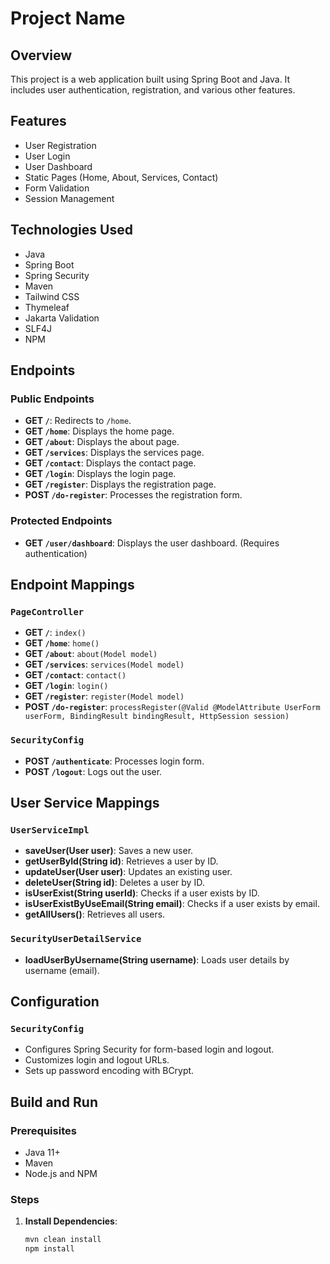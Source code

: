 # Project Name

## Overview
This project is a web application built using Spring Boot and Java. It includes user authentication, registration, and various other features.

## Features
- User Registration
- User Login
- User Dashboard
- Static Pages (Home, About, Services, Contact)
- Form Validation
- Session Management

## Technologies Used
- Java
- Spring Boot
- Spring Security
- Maven
- Tailwind CSS
- Thymeleaf
- Jakarta Validation
- SLF4J
- NPM

## Endpoints

### Public Endpoints
- **GET `/`**: Redirects to `/home`.
- **GET `/home`**: Displays the home page.
- **GET `/about`**: Displays the about page.
- **GET `/services`**: Displays the services page.
- **GET `/contact`**: Displays the contact page.
- **GET `/login`**: Displays the login page.
- **GET `/register`**: Displays the registration page.
- **POST `/do-register`**: Processes the registration form.

### Protected Endpoints
- **GET `/user/dashboard`**: Displays the user dashboard. (Requires authentication)

## Endpoint Mappings

### `PageController`
- **GET `/`**: `index()`
- **GET `/home`**: `home()`
- **GET `/about`**: `about(Model model)`
- **GET `/services`**: `services(Model model)`
- **GET `/contact`**: `contact()`
- **GET `/login`**: `login()`
- **GET `/register`**: `register(Model model)`
- **POST `/do-register`**: `processRegister(@Valid @ModelAttribute UserForm userForm, BindingResult bindingResult, HttpSession session)`

### `SecurityConfig`
- **POST `/authenticate`**: Processes login form.
- **POST `/logout`**: Logs out the user.

## User Service Mappings

### `UserServiceImpl`
- **saveUser(User user)**: Saves a new user.
- **getUserById(String id)**: Retrieves a user by ID.
- **updateUser(User user)**: Updates an existing user.
- **deleteUser(String id)**: Deletes a user by ID.
- **isUserExist(String userId)**: Checks if a user exists by ID.
- **isUserExistByUseEmail(String email)**: Checks if a user exists by email.
- **getAllUsers()**: Retrieves all users.

### `SecurityUserDetailService`
- **loadUserByUsername(String username)**: Loads user details by username (email).

## Configuration

### `SecurityConfig`
- Configures Spring Security for form-based login and logout.
- Customizes login and logout URLs.
- Sets up password encoding with BCrypt.

## Build and Run

### Prerequisites
- Java 11+
- Maven
- Node.js and NPM

### Steps
1. **Install Dependencies**:
   ```sh
   mvn clean install
   npm install
